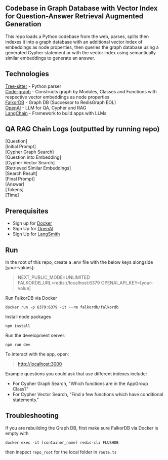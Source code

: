 ## Codebase in Graph Database with Vector Index for Question-Answer Retrieval Augmented Generation

This repo loads a Python codebase from the web, parses, splits then indexes it into a graph database with an additional vector index of embeddings as node properties, then queries the graph database using a generated Cypher statement or with the vector index using semantically similar embeddings to generate an answer.

## Technologies

[Tree-sitter](https://tree-sitter.github.io/tree-sitter/) - Python parser  
[Code-graph](https://github.com/FalkorDB/code-graph) - Constructs graph by Modules, Classes and Functions with respective vector embeddings as node properties  
[FalkorDB](https://www.falkordb.com/) - Graph DB (Successor to RedisGraph EOL)  
[OpenAI](https://openai.com/) - LLM for QA, Cypher and RAG  
[LangChain](https://www.langchain.com/) - Framework to build apps with LLMs  

## QA RAG Chain Logs (outputted by running repo)

[Question]  
[Initial Prompt]  
[Cypher Graph Search]  
[Question into Embedding]  
[Cypher Vector Search]  
[Retrieved Similar Embeddings]  
[Search Result]  
[Final Prompt]  
[Answer]  
[Tokens]  
[Time]  

## Prerequisites

- Sign up for [Docker](https://www.docker.com/)
- Sign Up for [OpenAI](https://platform.openai.com/docs/quickstart/account-setup) 
- Sign Up for [LangSmith](https://python.langchain.com/v0.1/docs/get_started/quickstart/#langsmith)

## Run

In the root of this repo, create a .env file with the below keys alongside [your-values]:

> NEXT_PUBLIC_MODE=UNLIMITED
> FALKORDB_URL=redis://localhost:6379
> OPENAI_API_KEY=[your-value]  

Run FalkorDB via Docker

```
docker run -p 6379:6379 -it --rm falkordb/falkordb
```

Install node packages

```
npm install
```

Run the development server:

```
npm run dev
```

To interact with the app, open:

> [http://localhost:3000](http://localhost:3000)

Example questions you could ask that use different indexes include:

* For Cypher Graph Search, "Which functions are in the AppGroup Class?"
* For Cypher Vector Search, "Find a few functions which have conditional statements."

## Troubleshooting

If you are rebuilding the Graph DB, first make sure FalkorDB via Docker is empty with

```
docker exec -it [container_name] redis-cli FLUSHDB
```

then inspect `repo_root` for the local folder in `route.ts`